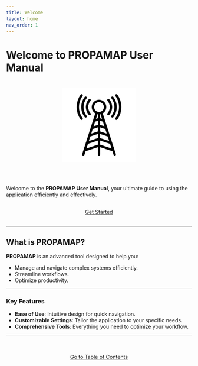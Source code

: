 ```yaml
---
title: Welcome
layout: home
nav_order: 1
---
```


# Welcome to PROPAMAP User Manual

<div style="text-align: center; margin-bottom: 40px;">
  <img src="images/antenna.png" alt="Antenna" style="max-width: 200px; margin: 20px auto;">
</div>

Welcome to the **PROPAMAP User Manual**, your ultimate guide to using the application efficiently and effectively.

<div style="text-align: center; margin: 30px 0;">
  <a href="indice.md" class="btn btn-primary btn-lg">Get Started</a>
</div>

---

## What is PROPAMAP?

**PROPAMAP** is an advanced tool designed to help you:
- Manage and navigate complex systems efficiently.
- Streamline workflows.
- Optimize productivity.

---

### Key Features
- **Ease of Use**: Intuitive design for quick navigation.
- **Customizable Settings**: Tailor the application to your specific needs.
- **Comprehensive Tools**: Everything you need to optimize your workflow.

---

<div style="text-align: center; margin-top: 50px;">
  <a href="indice.md" class="btn btn-secondary">Go to Table of Contents</a>
</div>
